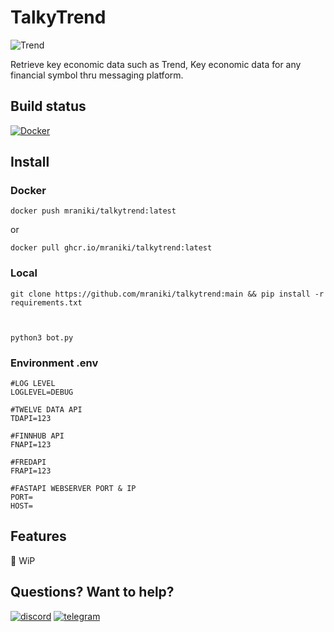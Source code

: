 # TalkyTrend 
![Trend](https://user-images.githubusercontent.com/8766259/226854338-e900f69e-d884-4a9a-90b1-b3dde7711b31.png)


Retrieve key economic data such as Trend, Key economic data for any financial symbol thru messaging platform.

## Build status
[![Docker](https://github.com/mraniki/tt/actions/workflows/DockerHub.yml/badge.svg)](https://github.com/mraniki/tt/actions/workflows/DockerHub.yml) 

## Install

### Docker
	docker push mraniki/talkytrend:latest

or 
	
	docker pull ghcr.io/mraniki/talkytrend:latest

### Local
	git clone https://github.com/mraniki/talkytrend:main && pip install -r requirements.txt



	python3 bot.py

### Environment .env

	#LOG LEVEL
	LOGLEVEL=DEBUG
	
	#TWELVE DATA API
	TDAPI=123
	
	#FINNHUB API
	FNAPI=123
	
	#FREDAPI
	FRAPI=123

	#FASTAPI WEBSERVER PORT & IP
	PORT=
	HOST=

## Features
🚧 WiP

## Questions? Want to help? 

[![discord](https://badgen.net/badge/icon/discord/purple?icon=discord&label)](https://discord.gg/vegJQGrRRa)
[![telegram](https://badgen.net/badge/icon/telegram?icon=telegram&label)](https://t.me/TTTalkyTraderChat/1)
